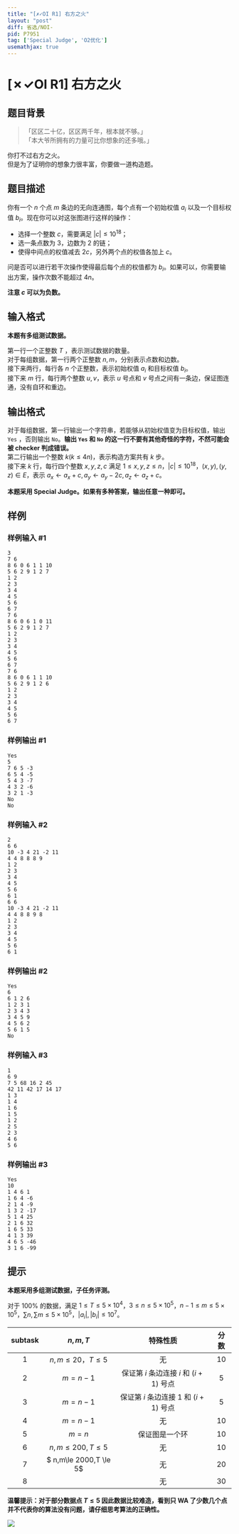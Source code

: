 ```yaml
---
title: "[✗✓OI R1] 右方之火"
layout: "post"
diff: 省选/NOI-
pid: P7951
tag: ['Special Judge', 'O2优化']
usemathjax: true
---
```


# [✗✓OI R1] 右方之火
## 题目背景

> 「区区二十亿，区区两千年，根本就不够。」  
> 「本大爷所拥有的力量可比你想象的还多哦。」

你打不过右方之火。    
但是为了证明你的想象力很丰富，你要做一道构造题。
## 题目描述

你有一个 $n$ 个点 $m$ 条边的无向连通图，每个点有一个初始权值 $a_i$ 以及一个目标权值 $b_i$。现在你可以对这张图进行这样的操作：
- 选择一个整数 $c$，需要满足 $|c| \le 10^{18}$；
- 选一条点数为 $3$，边数为 $2$ 的链；
- 使得中间点的权值减去 $2c$，另外两个点的权值各加上 $c$。 

问是否可以进行若干次操作使得最后每个点的权值都为 $b_i$。如果可以，你需要输出方案，操作次数不能超过 $4n$。

**注意 $c$ 可以为负数。**
## 输入格式

**本题有多组测试数据。**

第一行一个正整数 $T$ ，表示测试数据的数量。  
对于每组数据，第一行两个正整数 $n,m$，分别表示点数和边数。  
接下来两行，每行各 $n$ 个正整数，表示初始权值 $a_i$ 和目标权值 $b_i$。  
接下来 $m$ 行，每行两个整数 $u,v$，表示 $u$ 号点和 $v$ 号点之间有一条边，保证图连通，没有自环和重边。
## 输出格式

对于每组数据，第一行输出一个字符串，若能够从初始权值变为目标权值，输出 `Yes` ，否则输出 `No`。**输出 `Yes` 和 `No` 的这一行不要有其他奇怪的字符，不然可能会被 checker 判成错误。**    
第二行输出一个整数 $k(k\le4n)$，表示构造方案共有 $k$ 步。    
接下来 $k$ 行，每行四个整数 $x,y,z,c$ 满足 $1 \le x,y,z \le n$，$|c| \le 10^{18}$，$(x,y),(y,z)\in E$，表示 $a_x \gets a_x+c,a_y \gets a_y-2c,a_z \gets a_z+c$。

**本题采用 Special Judge。如果有多种答案，输出任意一种即可。**
## 样例

### 样例输入 #1
```
3
7 6
8 6 0 6 1 1 10 
5 6 2 9 1 2 7 
1 2
2 3
3 4
4 5
5 6
6 7
7 6
8 6 0 6 1 0 11 
5 6 2 9 1 2 7 
1 2
2 3
3 4
4 5
5 6
6 7
7 6
8 6 0 6 1 1 10 
5 6 2 9 1 2 6 
1 2
2 3
3 4
4 5
5 6
6 7
```
### 样例输出 #1
```
Yes
5
7 6 5 -3
6 5 4 -5
5 4 3 -7
4 3 2 -6
3 2 1 -3
No
No

```
### 样例输入 #2
```
2
6 6
10 -3 4 21 -2 11 
4 4 8 8 8 9 
1 2
2 3
3 4
4 5
5 6
6 1
6 6
10 -3 4 21 -2 11 
4 4 8 8 9 8 
1 2
2 3
3 4
4 5
5 6
6 1
```
### 样例输出 #2
```
Yes
6
6 1 2 6
1 2 3 1
2 3 4 3
3 4 5 9
4 5 6 2
5 6 1 5
No

```
### 样例输入 #3
```
1
6 9
7 5 68 16 2 45
42 11 42 17 14 17
1 3
1 4
1 6
1 5
1 2
2 5
2 3
4 6
5 6
```
### 样例输出 #3
```
Yes
10
1 4 6 1
1 6 4 -6
2 1 4 -9
1 3 2 -17
5 1 4 25
2 1 6 32
1 6 5 33
4 1 3 39
4 6 5 -46
3 1 6 -99

```
## 提示

**本题采用多组测试数据，子任务评测。**

对于 $100\%$ 的数据，满足 $1\le T \leq 5 \times 10^4$，$3 \le n \le 5 \times 10^5$，$n-1 \le m \le 5 \times 10^5$，$\sum n,\sum m \leq 5\times 10^5$，$|a_i|,|b_i| \leq 10^7$。

| subtask | $n,m,T$ | 特殊性质 | 分数
| :----------: | :----------: | :-----------: | :-----------: |
| 1 | $n,m\le 20$，$T \le 5$ | 无 | 10 |
| 2 | $m=n-1$ | 保证第 $i$ 条边连接 $i$ 和 $(i+1)$ 号点 | 5 |
| 3 | $m=n-1$ | 保证第 $i$ 条边连接 $1$ 和 $(i+1)$ 号点 | 5 |
| 4 | $m=n-1$ | 无 | 10 |
| 5 | $m=n$ | 保证图是一个环 | 10 |
| 6 | $n,m\le 200,T \le 5$ | 无 | 10 |
| 7 | $ n,m\le 2000,T \le 5$ | 无 | 20 |
| 8 |  | 无 | 30 |

**温馨提示：对于部分数据点 $T \le 5$ 因此数据比较难造，看到只 WA 了少数几个点并不代表你的算法没有问题，请仔细思考算法的正确性。**  

![](https://cdn.luogu.com.cn/upload/image_hosting/bznsetls.png)
